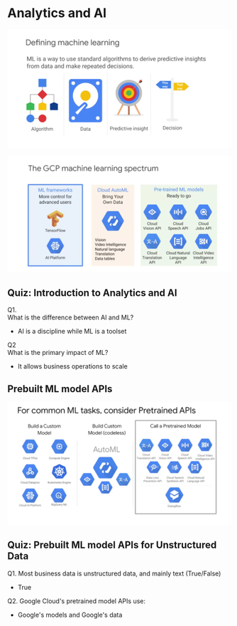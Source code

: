 # Analytics and AI

![alt text](./imgs//w1/img1.png "Image")

![alt text](./imgs//w1/img2.png "Image")




## Quiz: Introduction to Analytics and AI

Q1.  
What is the difference between AI and ML?

* AI is a discipline while ML is a toolset


Q2   
What is the primary impact of ML?
*  It allows business operations to scale


## Prebuilt ML model APIs


![alt text](./imgs//w1/img3.png "Image")


## Quiz: Prebuilt ML model APIs for Unstructured Data

Q1.
Most business data is unstructured data, and mainly text
(True/False)
* True

Q2.
Google Cloud's pretrained model APIs use:
* Google's models and Google's data